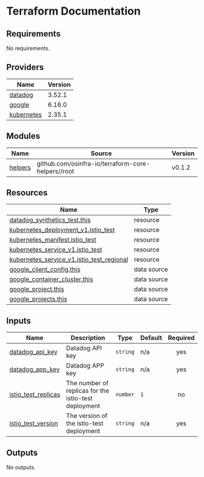 # Terraform Documentation

<!-- BEGIN_TF_DOCS -->
## Requirements

No requirements.

## Providers

| Name | Version |
|------|---------|
| <a name="provider_datadog"></a> [datadog](#provider\_datadog) | 3.52.1 |
| <a name="provider_google"></a> [google](#provider\_google) | 6.16.0 |
| <a name="provider_kubernetes"></a> [kubernetes](#provider\_kubernetes) | 2.35.1 |

## Modules

| Name | Source | Version |
|------|--------|---------|
| <a name="module_helpers"></a> [helpers](#module\_helpers) | github.com/osinfra-io/terraform-core-helpers//root | v0.1.2 |

## Resources

| Name | Type |
|------|------|
| [datadog_synthetics_test.this](https://registry.terraform.io/providers/datadog/datadog/latest/docs/resources/synthetics_test) | resource |
| [kubernetes_deployment_v1.istio_test](https://registry.terraform.io/providers/hashicorp/kubernetes/latest/docs/resources/deployment_v1) | resource |
| [kubernetes_manifest.istio_test](https://registry.terraform.io/providers/hashicorp/kubernetes/latest/docs/resources/manifest) | resource |
| [kubernetes_service_v1.istio_test](https://registry.terraform.io/providers/hashicorp/kubernetes/latest/docs/resources/service_v1) | resource |
| [kubernetes_service_v1.istio_test_regional](https://registry.terraform.io/providers/hashicorp/kubernetes/latest/docs/resources/service_v1) | resource |
| [google_client_config.this](https://registry.terraform.io/providers/hashicorp/google/latest/docs/data-sources/client_config) | data source |
| [google_container_cluster.this](https://registry.terraform.io/providers/hashicorp/google/latest/docs/data-sources/container_cluster) | data source |
| [google_project.this](https://registry.terraform.io/providers/hashicorp/google/latest/docs/data-sources/project) | data source |
| [google_projects.this](https://registry.terraform.io/providers/hashicorp/google/latest/docs/data-sources/projects) | data source |

## Inputs

| Name | Description | Type | Default | Required |
|------|-------------|------|---------|:--------:|
| <a name="input_datadog_api_key"></a> [datadog\_api\_key](#input\_datadog\_api\_key) | Datadog API key | `string` | n/a | yes |
| <a name="input_datadog_app_key"></a> [datadog\_app\_key](#input\_datadog\_app\_key) | Datadog APP key | `string` | n/a | yes |
| <a name="input_istio_test_replicas"></a> [istio\_test\_replicas](#input\_istio\_test\_replicas) | The number of replicas for the istio-test deployment | `number` | `1` | no |
| <a name="input_istio_test_version"></a> [istio\_test\_version](#input\_istio\_test\_version) | The version of the istio-test deployment | `string` | n/a | yes |

## Outputs

No outputs.
<!-- END_TF_DOCS -->
